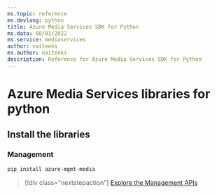 ```yaml
---
ms.topic: reference
ms.devlang: python
title: Azure Media Services SDK for Python
ms.data: 08/01/2022
ms.service: mediaservices
author: naiteeks
ms.author: naiteeks
description: Reference for Azure Media Services SDK for Python
---
```

# Azure Media Services libraries for python

## Install the libraries


### Management

```bash
pip install azure-mgmt-media
```
> [!div class="nextstepaction"]
> [Explore the Management APIs](/python/api/overview/azure/mediaservices/management)